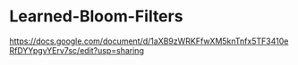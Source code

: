 # Learned-Bloom-Filters

https://docs.google.com/document/d/1aXB9zWRKFfwXM5knTnfx5TF3410eRfDYYpgvYErv7sc/edit?usp=sharing